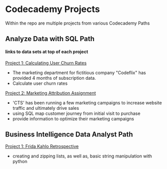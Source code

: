 # Codecademy Projects

Within the repo are multiple projects from various Codecademy Paths

## Analyze Data with SQL Path
#### links to data sets at top of each project
[Project 1: Calculating User Churn Rates](https://github.com/gmwineman/codecademy_projects/blob/main/churn_rate_script.sql)
- The marketing department for fictitious company "Codeflix" has provided 4 months of subscription data.
- Calculate user churn rates

[Project 2: Marketing Attribution Assignment](https://github.com/gmwineman/codecademy_projects/blob/main/marketing_attribution_script.sql)
- 'CTS' has been running a few marketing campaigns to increase website traffic and ultimately drive sales
- using SQL map customer journey from initial visit to purchase
- provide information to optimize their marketing campaigns


## Business Intelligence Data Analyst Path
[Project 1: Frida Kahlo Retrospective](https://github.com/gmwineman/codecademy_projects/blob/main/frida_project-GW.ipynb)
- creating and zipping lists, as well as, basic string manipulation with python

